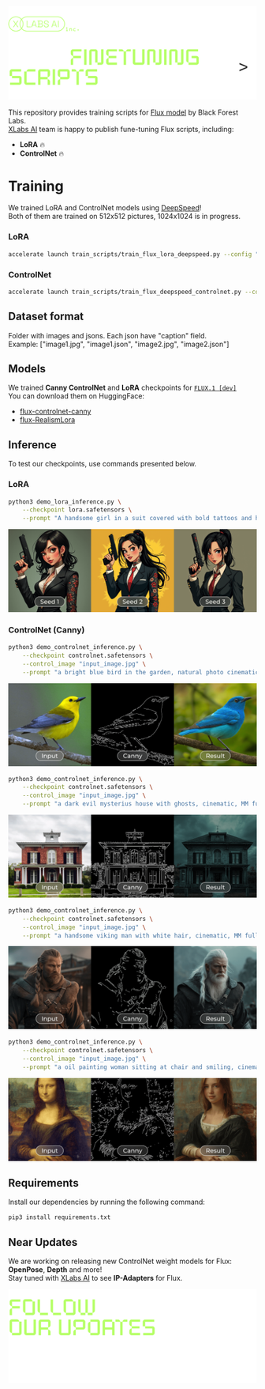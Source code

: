 ![FLUX Finetuning scripts](./assets/readme/dark/header-rev1.png)

This repository provides training scripts for [Flux model](https://github.com/black-forest-labs/flux) by Black Forest Labs. <br/>
[XLabs AI](https://github.com/XLabs-AI) team is happy to publish fune-tuning Flux scripts, including:

- **LoRA** 🔥
- **ControlNet** 🔥

# Training

We trained LoRA and ControlNet models using [DeepSpeed](https://github.com/microsoft/DeepSpeed)! <br/>
Both of them are trained on 512x512 pictures, 1024x1024 is in progress.

### LoRA

```bash
accelerate launch train_scripts/train_flux_lora_deepspeed.py --config "train_configs/test_lora.yaml"
```

### ControlNet
```bash
accelerate launch train_scripts/train_flux_deepspeed_controlnet.py --config "train_configs/test_canny_controlnet.yaml"
```
## Dataset format
Folder with images and jsons. Each json have "caption" field. <br/>
Example: ["image1.jpg", "image1.json", "image2.jpg", "image2.json"]

## Models

We trained **Canny ControlNet** and **LoRA** checkpoints for [`FLUX.1 [dev]`](https://github.com/black-forest-labs/flux) <br/>
You can download them on HuggingFace:

- [flux-controlnet-canny](https://huggingface.co/XLabs-AI/flux-controlnet-canny)
- [flux-RealismLora](https://huggingface.co/XLabs-AI/flux-RealismLora)

## Inference

To test our checkpoints, use commands presented below.

### LoRA

```bash
python3 demo_lora_inference.py \
    --checkpoint lora.safetensors \
    --prompt "A handsome girl in a suit covered with bold tattoos and holding a pistol. fantasy style, natural photo cinematic"
```

![Example Picture 0](./assets/readme/examples/picture-0-rev1.png)

### ControlNet (Canny)

```bash
python3 demo_controlnet_inference.py \
    --checkpoint controlnet.safetensors \
    --control_image "input_image.jpg" \
    --prompt "a bright blue bird in the garden, natural photo cinematic, MM full HD"
```

![Example Picture 1](./assets/readme/examples/picture-1-rev1.png)

```bash
python3 demo_controlnet_inference.py \
    --checkpoint controlnet.safetensors \
    --control_image "input_image.jpg" \
    --prompt "a dark evil mysterius house with ghosts, cinematic, MM full HD"
```

![Example Picture 2](./assets/readme/examples/picture-2-rev1.png)

```bash
python3 demo_controlnet_inference.py \
    --checkpoint controlnet.safetensors \
    --control_image "input_image.jpg" \
    --prompt "a handsome viking man with white hair, cinematic, MM full HD"
```

![Example Picture 3](./assets/readme/examples/picture-3-rev1.png)

```bash
python3 demo_controlnet_inference.py \
    --checkpoint controlnet.safetensors \
    --control_image "input_image.jpg" \
    --prompt "a oil painting woman sitting at chair and smiling, cinematic, MM full HD"
```

![Example Picture 4](./assets/readme/examples/picture-4-rev1.png)

## Requirements

Install our dependencies by running the following command:

```bash
pip3 install requirements.txt
```

## Near Updates

We are working on releasing new ControlNet weight models for Flux: **OpenPose**, **Depth** and more! <br/>
Stay tuned with [XLabs AI](https://github.com/XLabs-AI) to see **IP-Adapters** for Flux.

![Follow Our Updates](./assets/readme/dark/follow-cta-rev2.png)

